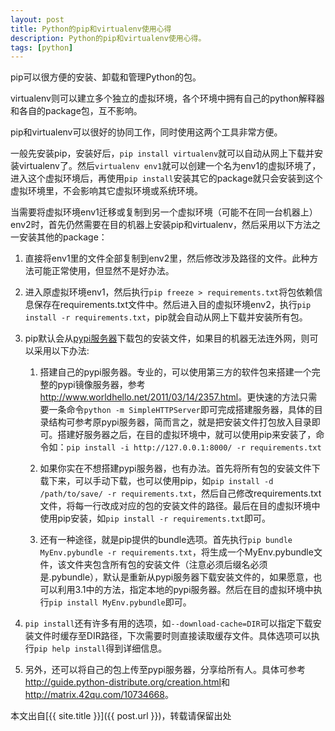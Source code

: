 ```yaml
---
layout: post
title: Python的pip和virtualenv使用心得
description: Python的pip和virtualenv使用心得。
tags: [python]
---
```


pip可以很方便的安装、卸载和管理Python的包。

virtualenv则可以建立多个独立的虚拟环境，各个环境中拥有自己的python解释器和各自的package包，互不影响。

pip和virtualenv可以很好的协同工作，同时使用这两个工具非常方便。
<!--more-->
一般先安装pip，安装好后，`pip install virtualenv`就可以自动从网上下载并安装virtualenv了。然后`virtualenv env1`就可以创建一个名为env1的虚拟环境了，进入这个虚拟环境后，再使用`pip install`安装其它的package就只会安装到这个虚拟环境里，不会影响其它虚拟环境或系统环境。

当需要将虚拟环境env1迁移或复制到另一个虚拟环境（可能不在同一台机器上）env2时，首先仍然需要在目的机器上安装pip和virtualenv，然后采用以下方法之一安装其他的package：

1. 直接将env1里的文件全部复制到env2里，然后修改涉及路径的文件。此种方法可能正常使用，但显然不是好办法。

2. 进入原虚拟环境env1，然后执行`pip freeze > requirements.txt`将包依赖信息保存在requirements.txt文件中。然后进入目的虚拟环境env2，执行`pip install -r requirements.txt`，pip就会自动从网上下载并安装所有包。

3. pip默认会从[pypi服务器](http://pypi.python.org/simple)下载包的安装文件，如果目的机器无法连外网，则可以采用以下办法:

    1. 搭建自己的pypi服务器。专业的，可以使用第三方的软件包来搭建一个完整的pypi镜像服务器，参考<http://www.worldhello.net/2011/03/14/2357.html>。更快速的方法只需要一条命令`python -m SimpleHTTPServer`即可完成搭建服务器，具体的目录结构可参考原pypi服务器，简而言之，就是把安装文件打包放入目录即可。搭建好服务器之后，在目的虚拟环境中，就可以使用pip来安装了，命令如：`pip install -i http://127.0.0.1:8000/ -r requirements.txt`

    2. 如果你实在不想搭建pypi服务器，也有办法。首先将所有包的安装文件下载下来，可以手动下载，也可以使用pip，如`pip install -d /path/to/save/ -r requirements.txt`，然后自己修改requirements.txt文件，将每一行改成对应的包的安装文件的路径。最后在目的虚拟环境中使用pip安装，如`pip install -r requirements.txt`即可。

    3. 还有一种途径，就是pip提供的bundle选项。首先执行`pip bundle MyEnv.pybundle -r requirements.txt`，将生成一个MyEnv.pybundle文件，该文件夹包含所有包的安装文件（注意必须后缀名必须是.pybundle），默认是重新从pypi服务器下载安装文件的，如果愿意，也可以利用3.1中的方法，指定本地的pypi服务器。然后在目的虚拟环境中执行`pip install MyEnv.pybundle`即可。

4. `pip install`还有许多有用的选项，如`--download-cache=DIR`可以指定下载安装文件时缓存至DIR路径，下次需要时则直接读取缓存文件。具体选项可以执行`pip help install`得到详细信息。

5. 另外，还可以将自己的包上传至pypi服务器，分享给所有人。具体可参考<http://guide.python-distribute.org/creation.html>和<http://matrix.42qu.com/10734668>。

本文出自[{{ site.title }}]({{ post.url }})，转载请保留出处
